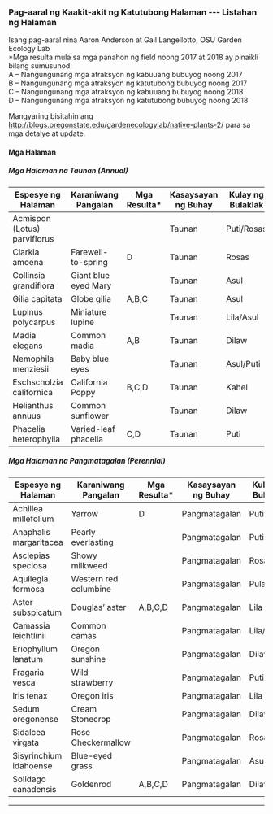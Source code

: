 
### Pag-aaral ng Kaakit-akit ng Katutubong Halaman --- Listahan ng Halaman  
Isang pag-aaral nina Aaron Anderson at Gail Langellotto, OSU Garden Ecology Lab  
*Mga resulta mula sa mga panahon ng field noong 2017 at 2018 ay pinaikli bilang sumusunod:  
A – Nangungunang mga atraksyon ng kabuuang bubuyog noong 2017  
B – Nangungunang mga atraksyon ng katutubong bubuyog noong 2017  
C – Nangungunang mga atraksyon ng kabuuang bubuyog noong 2018  
D – Nangungunang mga atraksyon ng katutubong bubuyog noong 2018  

Mangyaring bisitahin ang http://blogs.oregonstate.edu/gardenecologylab/native-plants-2/ para sa mga detalye at update.  

#### Mga Halaman  
##### Mga Halaman na Taunan (Annual)

| Espesye ng Halaman               | Karaniwang Pangalan          | Mga Resulta* | Kasaysayan ng Buhay | Kulay ng Bulaklak |
|----------------------------------|------------------------------|--------------|---------------------|-------------------|
| Acmispon (Lotus) parviflorus     |                              |              | Taunan              | Puti/Rosas        |
| Clarkia amoena                   | Farewell-to-spring           | D            | Taunan              | Rosas             |
| Collinsia grandiflora            | Giant blue eyed Mary         |              | Taunan              | Asul              |
| Gilia capitata                   | Globe gilia                  | A,B,C        | Taunan              | Asul              |
| Lupinus polycarpus               | Miniature lupine             |              | Taunan              | Lila/Asul         |
| Madia elegans                    | Common madia                 | A,B          | Taunan              | Dilaw             |
| Nemophila menziesii              | Baby blue eyes               |              | Taunan              | Asul/Puti         |
| Eschscholzia californica         | California Poppy             | B,C,D        | Taunan              | Kahel             |
| Helianthus annuus                | Common sunflower             |              | Taunan              | Dilaw             |
| Phacelia heterophylla            | Varied-leaf phacelia         | C,D          | Taunan              | Puti              |

##### Mga Halaman na Pangmatagalan (Perennial)

| Espesye ng Halaman               | Karaniwang Pangalan          | Mga Resulta* | Kasaysayan ng Buhay | Kulay ng Bulaklak |
|----------------------------------|------------------------------|--------------|---------------------|-------------------|
| Achillea millefolium             | Yarrow                      | D            | Pangmatagalan       | Puti              |
| Anaphalis margaritacea           | Pearly everlasting          |              | Pangmatagalan       | Puti              |
| Asclepias speciosa               | Showy milkweed              |              | Pangmatagalan       | Rosas/Puti        |
| Aquilegia formosa                | Western red columbine       |              | Pangmatagalan       | Pula              |
| Aster subspicatum                | Douglas’ aster              | A,B,C,D      | Pangmatagalan       | Lila              |
| Camassia leichtlinii             | Common camas                |              | Pangmatagalan       | Lila/Puti         |
| Eriophyllum lanatum              | Oregon sunshine             |              | Pangmatagalan       | Dilaw             |
| Fragaria vesca                   | Wild strawberry             |              | Pangmatagalan       | Puti              |
| Iris tenax                       | Oregon iris                 |              | Pangmatagalan       | Lila              |
| Sedum oregonense                 | Cream Stonecrop             |              | Pangmatagalan       | Dilaw             |
| Sidalcea virgata                 | Rose Checkermallow          |              | Pangmatagalan       | Rosas             |
| Sisyrinchium idahoense           | Blue-eyed grass             |              | Pangmatagalan       | Asul/Lila         |
| Solidago canadensis              | Goldenrod                   | A,B,C,D      | Pangmatagalan       | Dilaw             |

---